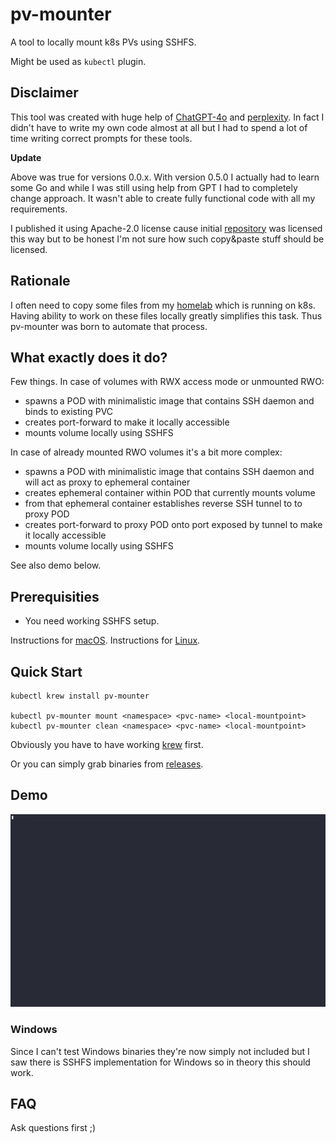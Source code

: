 # pv-mounter 

A tool to locally mount k8s PVs using SSHFS.

Might be used as `kubectl` plugin.

## Disclaimer

This tool was created with huge help of [ChatGPT-4o](https://chatgpt.com/?model=gpt-4o) and [perplexity](https://www.perplexity.ai/).
In fact I didn't have to write my own code almost at all but I had to spend a lot of time writing correct prompts for these tools.

**Update**

Above was true for versions 0.0.x. With version 0.5.0 I actually had to learn some Go and while I was still using help from GPT I had to completely change approach. 
It wasn't able to create fully functional code with all my requirements. 

I published it using Apache-2.0 license cause initial [repository](https://github.com/replicatedhq/krew-plugin-template) was licensed this way but to be honest I'm not sure how such copy&paste stuff should be licensed.

## Rationale

I often need to copy some files from my [homelab](https://github.com/fenio/homelab) which is running on k8s. Having ability to work on these files locally greatly simplifies this task.
Thus pv-mounter was born to automate that process.

## What exactly does it do?

Few things. In case of volumes with RWX access mode or unmounted RWO:

* spawns a POD with minimalistic image that contains SSH daemon and binds to existing PVC
* creates port-forward to make it locally accessible
* mounts volume locally using SSHFS 

In case of already mounted RWO volumes it's a bit more complex:

* spawns a POD with minimalistic image that contains SSH daemon and will act as proxy to ephemeral container
* creates ephemeral container within POD that currently mounts volume
* from that ephemeral container establishes reverse SSH tunnel to to proxy POD
* creates port-forward to proxy POD onto port exposed by tunnel to make it locally accessible
* mounts volume locally using SSHFS

See also demo below.

## Prerequisities

* You need working SSHFS setup.

Instructions for [macOS](https://osxfuse.github.io/).
Instructions for [Linux](https://github.com/libfuse/sshfs).

## Quick Start

```
kubectl krew install pv-mounter

kubectl pv-mounter mount <namespace> <pvc-name> <local-mountpoint>
kubectl pv-mounter clean <namespace> <pvc-name> <local-mountpoint>

```

Obviously you have to have working [krew](https://krew.sigs.k8s.io/docs/user-guide/setup/install/) first.

Or you can simply grab binaries from [releases](https://github.com/fenio/pv-mounter/releases).

## Demo

![Demo](demo.gif)


### Windows

Since I can't test Windows binaries they're now simply not included but I saw there is SSHFS implementation for Windows so in theory this should work.

## FAQ

Ask questions first ;)

